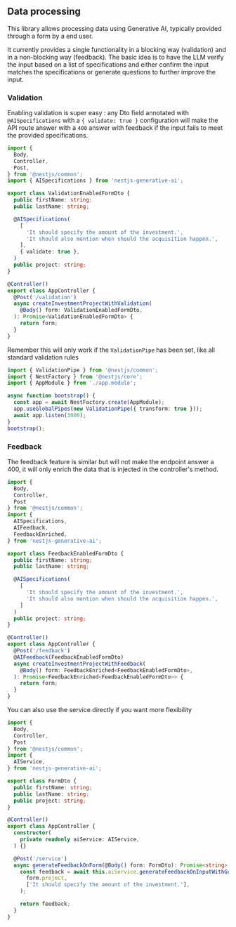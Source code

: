 ## Data processing

This library allows processing data using Generative AI, typically provided through a form by a end user.

It currently provides a single functionality in a blocking way (validation) and in a non-blocking way (feedback). The basic idea is to have the LLM verify the input based on a list of specifications and either confirm the input matches the specifications or generate questions to further improve the input.

### Validation

Enabling validation is super easy : any Dto field annotated with `@AISpecifications` with a `{ validate: true }` configuration will make the API route answer with a `400` answer with feedback if the input fails to meet the provided specifications.

```ts
import {
  Body,
  Controller,
  Post,
} from '@nestjs/common';
import { AISpecifications } from 'nestjs-generative-ai';

export class ValidationEnabledFormDto {
  public firstName: string;
  public lastName: string;

  @AISpecifications(
    [
      'It should specify the amount of the investment.',
      'It should also mention when should the acquisition happen.',
    ],
    { validate: true },
  )
  public project: string;
}

@Controller()
export class AppController {
  @Post('/validation')
  async createInvestmentProjectWithValidation(
    @Body() form: ValidationEnabledFormDto,
  ): Promise<ValidationEnabledFormDto> {
    return form;
  }
}
```

Remember this will only work if the `ValidationPipe` has been set, like all standard validation rules

```ts
import { ValidationPipe } from '@nestjs/common';
import { NestFactory } from '@nestjs/core';
import { AppModule } from './app.module';

async function bootstrap() {
  const app = await NestFactory.create(AppModule);
  app.useGlobalPipes(new ValidationPipe({ transform: true }));
  await app.listen(3000);
}
bootstrap();
```

### Feedback

The feedback feature is similar but will not make the endpoint answer a 400, it will only enrich the data that is injected in the controller's method.

```ts
import {
  Body,
  Controller,
  Post
} from '@nestjs/common';
import {
  AISpecifications,
  AIFeedback,
  FeedbackEnriched,
} from 'nestjs-generative-ai';

export class FeedbackEnabledFormDto {
  public firstName: string;
  public lastName: string;

  @AISpecifications(
    [
      'It should specify the amount of the investment.',
      'It should also mention when should the acquisition happen.',
    ]
  )
  public project: string;
}

@Controller()
export class AppController {
  @Post('/feedback')
  @AIFeedback(FeedbackEnabledFormDto)
  async createInvestmentProjectWithFeedback(
    @Body() form: FeedbackEnriched<FeedbackEnabledFormDto>,
  ): Promise<FeedbackEnriched<FeedbackEnabledFormDto>> {
    return form;
  }
}
```

You can also use the service directly if you want more flexibility

```ts
import {
  Body,
  Controller,
  Post
} from '@nestjs/common';
import {
  AIService,
} from 'nestjs-generative-ai';

export class FormDto {
  public firstName: string;
  public lastName: string;
  public project: string;
}

@Controller()
export class AppController {
  constructor(
    private readonly aiService: AIService,
  ) {}

  @Post('/service')
  async generateFeedbackOnForm(@Body() form: FormDto): Promise<string> {
    const feedback = await this.aiService.generateFeedbackOnInputWithGuidelines(
      form.project,
      ['It should specify the amount of the investment.'],
    );

    return feedback;
  }
}


